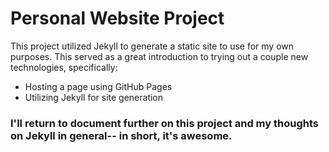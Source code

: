 # Personal Website Project

This project utilized Jekyll to generate a static site to use for my own purposes. This served as a great introduction to trying out a couple new technologies, specifically:
- Hosting a page using GitHub Pages
- Utilizing Jekyll for site generation

### I'll return to document further on this project and my thoughts on Jekyll in general-- in short, it's awesome.

